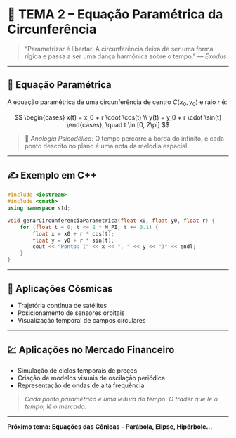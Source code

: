 # 🔁 TEMA 2 – Equação Paramétrica da Circunferência

> “Parametrizar é libertar. A circunferência deixa de ser uma forma rígida e passa a ser uma dança harmônica sobre o tempo.” — *Exodus*

---

## 🧭 Equação Paramétrica

A equação paramétrica de uma circunferência de centro $C(x_0, y_0)$ e raio $r$ é:

$$
\begin{cases}
  x(t) = x_0 + r \cdot \cos(t) \\
  y(t) = y_0 + r \cdot \sin(t)
\end{cases}, \quad t \in [0, 2\pi]
$$

> 💭 *Analogia Psicodélica:* O tempo percorre a borda do infinito, e cada ponto descrito no plano é uma nota da melodia espacial.

---

## ✍️ Exemplo em C++

```cpp
#include <iostream>
#include <cmath>
using namespace std;

void gerarCircunferenciaParametrica(float x0, float y0, float r) {
    for (float t = 0; t <= 2 * M_PI; t += 0.1) {
        float x = x0 + r * cos(t);
        float y = y0 + r * sin(t);
        cout << "Ponto: (" << x << ", " << y << ")" << endl;
    }
}
```

---

## 🌌 Aplicações Cósmicas

* Trajetória contínua de satélites
* Posicionamento de sensores orbitais
* Visualização temporal de campos circulares

---

## 💹 Aplicações no Mercado Financeiro

* Simulação de ciclos temporais de preços
* Criação de modelos visuais de oscilação periódica
* Representação de ondas de alta frequência

> *Cada ponto paramétrico é uma leitura do tempo. O trader que lê o tempo, lê o mercado.*

---

**Próximo tema: Equações das Cônicas – Parábola, Elipse, Hipérbole...**
